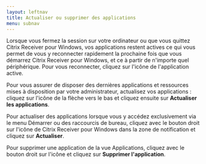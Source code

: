 ```yaml
---
layout: leftnav
title: Actualiser ou supprimer des applications
menu: subnav
---
```


Lorsque vous fermez la session sur votre ordinateur ou que vous quittez Citrix Receiver pour Windows, vos applications restent actives ce qui vous permet de vous y reconnecter rapidement la prochaine fois que vous démarrez Citrix Receiver pour Windows, et ce à partir de n'importe quel périphérique. Pour vous reconnecter, cliquez sur l'icône de l'application active.

Pour vous assurer de disposer des dernières applications et ressources mises à disposition par votre administrateur, actualisez vos applications : cliquez sur l'icône de la flèche vers le bas et cliquez ensuite sur **Actualiser les applications**.

Pour actualiser des applications lorsque vous y accédez exclusivement via le menu Démarrer ou des raccourcis de bureau, cliquez avec le bouton droit sur l'icône de Citrix Receiver pour Windows dans la zone de notification et cliquez sur **Actualiser**.

Pour supprimer une application de la vue Applications, cliquez avec le bouton droit sur l'icône et cliquez sur **Supprimer l'application**.

